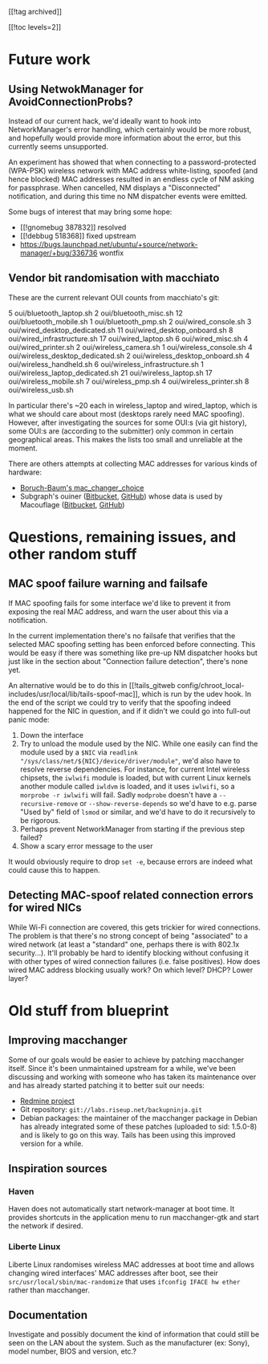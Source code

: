 [[!tag archived]]

[[!toc levels=2]]

# Future work

## Using NetwokManager for AvoidConnectionProbs?

Instead of our current hack, we'd ideally want to hook into
NetworkManager's error handling, which certainly would be more robust,
and hopefully would provide more information about the error, but this
currently seems unsupported.

An experiment has showed that when connecting to a password-protected
(WPA-PSK) wireless network with MAC address white-listing, spoofed
(and hence blocked) MAC addresses resulted in an endless cycle of NM
asking for passphrase. When cancelled, NM displays a "Disconnected"
notification, and during this time no NM dispatcher events were
emitted.

Some bugs of interest that may bring some hope:

* [[!gnomebug 387832]] resolved
* [[!debbug 518368]] fixed upstream
* <https://bugs.launchpad.net/ubuntu/+source/network-manager/+bug/336736> wontfix

## Vendor bit randomisation with macchiato

These are the current relevant OUI counts from macchiato's git:

5       oui/bluetooth_laptop.sh
2       oui/bluetooth_misc.sh
12      oui/bluetooth_mobile.sh
1       oui/bluetooth_pmp.sh
2       oui/wired_console.sh
3       oui/wired_desktop_dedicated.sh
11      oui/wired_desktop_onboard.sh
8       oui/wired_infrastructure.sh
17      oui/wired_laptop.sh
6       oui/wired_misc.sh
4       oui/wired_printer.sh
2       oui/wireless_camera.sh
1       oui/wireless_console.sh
4       oui/wireless_desktop_dedicated.sh
2       oui/wireless_desktop_onboard.sh
4       oui/wireless_handheld.sh
6       oui/wireless_infrastructure.sh
1       oui/wireless_laptop_dedicated.sh
21      oui/wireless_laptop.sh
17      oui/wireless_mobile.sh
7       oui/wireless_pmp.sh
4       oui/wireless_printer.sh
8       oui/wireless_usb.sh

In particular there's ~20 each in wireless_laptop and wired_laptop,
which is what we should care about most (desktops rarely need MAC
spoofing). However, after investigating the sources for some OUI:s
(via git history), some OUI:s are (according to the submitter) only
common in certain geographical areas. This makes the lists too small
and unreliable at the moment.

There are others attempts at collecting MAC addresses for various
kinds of hardware:

* [Boruch-Baum's mac_changer_choice](https://github.com/Boruch-Baum/mac_changer_choice)
* Subgraph's ouiner
  ([Bitbucket](https://bitbucket.org/mckinney_subgraph/ouiner),
  [GitHub](https://github.com/mckinney-subgraph/ouiner))
  whose data is used by
  Macouflage ([Bitbucket](https://bitbucket.org/mckinney_subgraph/macouflage),
  [GitHub](https://github.com/subgraph/macouflage))

# Questions, remaining issues, and other random stuff

## MAC spoof failure warning and failsafe

If MAC spoofing fails for some interface we'd like to prevent it from
exposing the real MAC address, and warn the user about this via a
notification.

In the current implementation there's no failsafe that verifies that
the selected MAC spoofing setting has been enforced before
connecting. This would be easy if there was something like pre-up NM
dispatcher hooks but just like in the section about "Connection
failure detection", there's none yet.

An alternative would be to do this in
[[!tails_gitweb config/chroot_local-includes/usr/local/lib/tails-spoof-mac]], which
is run by the udev hook. In the end of the script we could try to
verify that the spoofing indeed happened for the NIC in question, and
if it didn't we could go into full-out panic mode:

1. Down the interface
2. Try to unload the module used by the NIC. While one easily can find
   the module used by a `$NIC` via `readlink
   "/sys/class/net/${NIC}/device/driver/module"`, we'd also have to
   resolve reverse dependencies. For instance, for current Intel
   wireless chipsets, the `iwlwifi` module is loaded, but with current
   Linux kernels another module called `iwldvm` is loaded, and it uses
   `iwlwifi`, so a `morprobe -r iwlwifi` will fail. Sadly `modprobe`
   doesn't have a `--recursive-remove` or `--show-reverse-depends` so
   we'd have to e.g. parse "Used by" field of `lsmod` or similar, and
   we'd have to do it recursively to be rigorous.
3. Perhaps prevent NetworkManager from starting if the previous step
   failed?
4. Show a scary error message to the user

It would obviously require to drop `set -e`, because errors are indeed
what could cause this to happen.

## Detecting MAC-spoof related connection errors for wired NICs

While Wi-Fi connection are covered, this gets trickier for wired
connections. The problem is that there's no strong concept of being
"associated" to a wired network (at least a "standard" one, perhaps
there is with 802.1x security...). It'll probably be hard to identify
blocking without confusing it with other types of wired connection
failures (i.e. false positives). How does wired MAC address blocking
usually work? On which level? DHCP? Lower layer?

# Old stuff from blueprint

## Improving macchanger

Some of our goals would be easier to achieve by patching macchanger
itself. Since it's been unmaintained upstream for a while, we've been
discussing and working with someone who has taken its maintenance over
and has already started patching it to better suit our needs:

* [Redmine project](https://labs.riseup.net/code/projects/show/macchanger)
* Git repository: `git://labs.riseup.net/backupninja.git`
* Debian packages: the maintainer of the macchanger package in
  Debian has already integrated some of these patches (uploaded to
  sid: 1.5.0-8) and is likely to go on this way. Tails has been
  using this improved version for a while.

## Inspiration sources

### Haven

Haven does not automatically start network-manager at boot time.
It provides shortcuts in the application menu to run macchanger-gtk
and start the network if desired.

### Liberte Linux

Liberte Linux randomises wireless MAC addresses at boot time and
allows changing wired interfaces' MAC addresses after boot, see their
`src/usr/local/sbin/mac-randomize` that uses `ifconfig IFACE hw ether`
rather than macchanger.

## Documentation

Investigate and possibly document the kind of information that could
still be seen on the LAN about the system. Such as the manufacturer (ex:
Sony), model number, BIOS and version, etc.?

